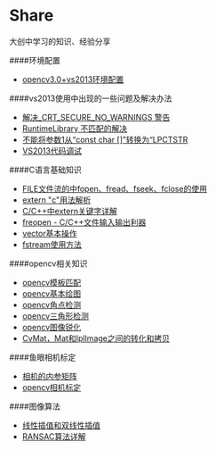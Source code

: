 # Share
大创中学习的知识、经验分享

####环境配置
* [opencv3.0+vs2013环境配置](http://www.360doc.com/content/16/0331/00/32117566_546685675.shtml)

####vs2013使用中出现的一些问题及解决办法
* [解决_CRT_SECURE_NO_WARNINGS 警告](http://blog.csdn.net/iesneaker/article/details/6328278)
* [RuntimeLibrary 不匹配的解决](http://www.cnblogs.com/azor/p/3548809.html)
* [不能将参数1从“const char []”转换为“LPCTSTR](http://blog.csdn.net/heathyhuhu/article/details/17594379)
* [VS2013代码调试](http://jingyan.baidu.com/article/1709ad808ad29f4634c4f00b.html)

####C语言基础知识
* [FILE文件流的中fopen、fread、fseek、fclose的使用](http://www.cnblogs.com/Romi/archive/2012/02/29/2374769.html)
* [extern "c"用法解析](http://www.jianshu.com/p/5d2eeeb93590)
* [C/C++中extern关键字详解](http://www.cnblogs.com/yc_sunniwell/archive/2010/07/14/1777431.html)
* [freopen - C/C++文件输入输出利器](http://www.cnblogs.com/pegasus923/archive/2011/04/22/2024418.html)
* [vector基本操作](http://www.cnblogs.com/wang7/archive/2012/04/27/2474138.html)
* [fstream使用方法](http://www.cppblog.com/saga/archive/2007/06/19/26652.html)

####opencv相关知识
* [opencv模板匹配](http://blog.csdn.net/lu597203933/article/details/14548523)
* [opencv基本绘图](http://blog.csdn.net/ubunfans/article/details/24421981)
* [opencv角点检测](http://blog.csdn.net/xiaowei_cqu/article/details/7805206)
* [opencv三角形检测](http://www.cnblogs.com/carekee/articles/2279915.html#commentform)
* [opencv图像锐化](http://www.cnblogs.com/liu-jun/archive/2012/08/12/2635373.html)
* [CvMat，Mat和IplImage之间的转化和拷贝](http://www.cnblogs.com/Key-Ky/p/4150531.html)

####鱼眼相机标定
* [相机的内参矩阵](http://blog.csdn.net/hjchjc520/article/details/4133515)
* [opencv相机标定](http://blog.csdn.net/aptx704610875/article/details/48914043)


####图像算法
* [线性插值和双线性插值](http://blog.csdn.net/longzaitianya1989/article/details/8761731)
* [RANSAC算法详解](http://blog.sina.com.cn/s/blog_875c3b2f0106huux.html)
